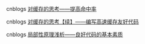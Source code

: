 

cnblogs [对缓存的思考——提高命中率](https://www.cnblogs.com/yanlingyin/archive/2012/02/14/2348980.html)

cnblogs [对缓存的思考【续】——编写高速缓存友好代码](https://www.cnblogs.com/yanlingyin/archive/2012/02/15/thinkingincache.html)

cnblogs [局部性原理浅析——良好代码的基本素质](https://www.cnblogs.com/yanlingyin/archive/2012/02/11/2347116.html)